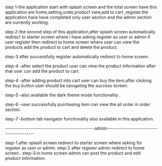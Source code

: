 step 1-the application start with splash screen and the total screen have this application are  home,setting,order,product view,add to cart ,register.the application have have completed only user section and the admin section are currently working.

step 2-the second step of this application,after splash screen automatically redirect to starter screen where i have asking register as user or admin if user register then redirect to home screen where user can view the products add the product to cart and delete the product.

step-3 after successfully register automatically redirect to home screen.

step-4 -after select the product user can view the product information after that user can add the product to cart.

step-4 -after adding product into cart user can buy the item,after clicking the buy button user should be navigating the success screen.

step-5 -also available the dark theme mode functionality .

step-6 -user successfully purchasing item can view the all order in order section.

step-7 -bottom tab navigator functionality also available in this application. 


 ----------------------------------------------admin-----------------------------------------
 
step-1.after splash screen redirect to starter screen where asking for register as user or admin.
step-2 after register admin redirect to home screen..
step-3.in home screen admin can post the product and edit product information.
